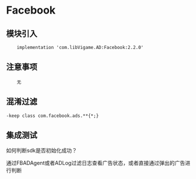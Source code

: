# Facebook

## 模块引入

```text
    implementation 'com.libVigame.AD:Facebook:2.2.0' 
```

## 注意事项

```text
    无
```

## 混淆过滤

```text
-keep class com.facebook.ads.**{*;}
```

## 集成测试

如何判断sdk是否初始化成功？

通过FBADAgent或者ADLog过滤日志查看广告状态，或者直接通过弹出的广告进行判断

